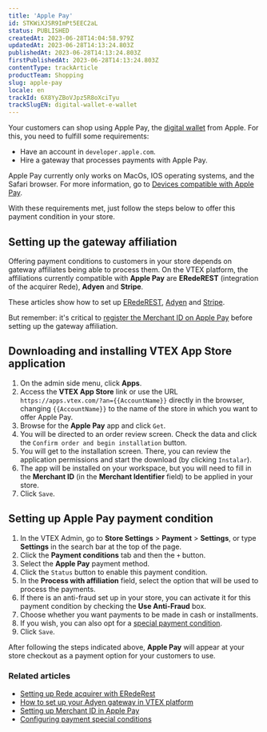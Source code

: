 ```yaml
---
title: 'Apple Pay'
id: STKWiXJSR9ImPt5EEC2aL
status: PUBLISHED
createdAt: 2023-06-28T14:04:58.979Z
updatedAt: 2023-06-28T14:13:24.803Z
publishedAt: 2023-06-28T14:13:24.803Z
firstPublishedAt: 2023-06-28T14:13:24.803Z
contentType: trackArticle
productTeam: Shopping
slug: apple-pay
locale: en
trackId: 6X8YyZBoVJpz5R8oXciTyu
trackSlugEN: digital-wallet-e-wallet
---
```


Your customers can shop using Apple Pay, the [digital wallet](https://help.vtex.com/en/tracks/digital-wallet-e-wallet--6X8YyZBoVJpz5R8oXciTyu/7jLbdfch9Oe2yYbQa9zwE1) from Apple. For this, you need to fulfill some requirements:

- Have an account in `developer.apple.com`.
- Hire a gateway that processes payments with Apple Pay.

<div class="alert alert-warning">
  Apple Pay currently only works on MacOs, IOS operating systems, and the Safari browser. For more information, go to <a href="https://support.apple.com/en-gb/HT208531">Devices compatible with Apple Pay</a>.
</div>

With these requirements met, just follow the steps below to offer this payment condition in your store.

## Setting up the gateway affiliation

Offering payment conditions to customers in your store depends on gateway affiliates being able to process them. On the VTEX platform, the affiliations currently compatible with __Apple Pay__ are __ERedeREST__ (integration of the acquirer Rede), __Adyen__ and __Stripe__.

These articles show how to set up [ERedeREST](/en/tutorial/setting-up-rede-acquirer-with-erederest), [Adyen](/en/tutorial/how-to-configure-the-adyen-gateway-on-vtex) and [Stripe](https://help.vtex.com/en/tutorial/configuring-stripe-gateway-affiliation--fwF2wk2FQKrODrWWkvSLO).  

But remember: it's critical to [register the Merchant ID on Apple Pay](https://developers.vtex.com/vtex-rest-api/docs/setting-up-merchant-id-in-apple-pay) before setting up the gateway affiliation.

## Downloading and installing VTEX App Store application

1. On the admin side menu, click __Apps__.
2. Access the __VTEX App Store__ link or use the URL `https://apps.vtex.com/?an={{AccountName}}` directly in the browser, changing `{{AccountName}}` to the name of the store in which you want to offer Apple Pay.
3. Browse for the __Apple Pay__ app and click `Get`.
4. You will be directed to an order review screen. Check the data and click the `Confirm order and begin installation` button.
5. You will get to the installation screen. There, you can review the application permissions and start the download (by clicking `Instalar`).
6. The app will be installed on your workspace, but you will need to fill in the __Merchant ID__ (in the __Merchant Identifier__ field) to be applied in your store.
7. Click `Save`.

## Setting up Apple Pay payment condition

1. In the VTEX Admin, go to **Store Settings** > **Payment** > **Settings**, or type **Settings** in the search bar at the top of the page.
2. Click the __Payment conditions__ tab and then the `+` button.
3. Select the __Apple Pay__ payment method.
4. Click the `Status` button to enable this payment condition.
5. In the __Process with affiliation__ field, select the option that will be used to process the payments.
6. If there is an anti-fraud set up in your store, you can activate it for this payment condition by checking the __Use Anti-Fraud__ box.
7. Choose whether you want payments to be made in cash or installments.
8. If you wish, you can also opt for a [special payment condition](/en/tutorial/special-conditions).
9. Click `Save`.

After following the steps indicated above, __Apple Pay__ will appear at your store checkout as a payment option for your customers to use.

### Related articles

- [Setting up Rede acquirer with ERedeRest](/en/tutorial/setting-up-rede-acquirer-with-erederest)
- [How to set up your Adyen gateway in VTEX platform](/en/tutorial/how-to-configure-the-adyen-gateway-on-vtex)
- [Setting up Merchant ID in Apple Pay](https://developers.vtex.com/vtex-rest-api/docs/setting-up-merchant-id-in-apple-pay)
- [Configuring payment special conditions](/en/tutorial/special-conditions)
